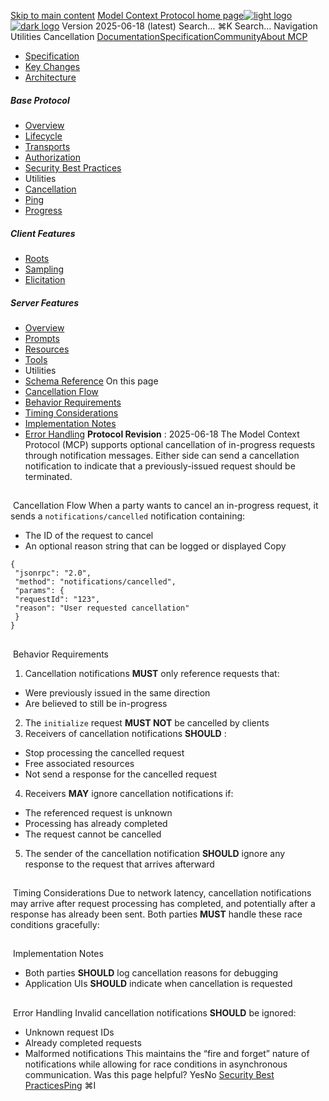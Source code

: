 [Skip to main content](#content-area)
[Model Context Protocol home page![light logo](https://mintcdn.com/mcp/4ZXF1PrDkEaJvXpn/logo/light.svg?fit=max&auto=format&n=4ZXF1PrDkEaJvXpn&q=85&s=4498cb8a57d574005f3dca62bdd49c95)![dark logo](https://mintcdn.com/mcp/4ZXF1PrDkEaJvXpn/logo/dark.svg?fit=max&auto=format&n=4ZXF1PrDkEaJvXpn&q=85&s=c0687c003f8f2cbdb24772ab4c8a522c)](/)
Version 2025-06-18 (latest)
Search...
⌘K
Search...
Navigation
Utilities
Cancellation
[Documentation](/docs/getting-started/intro)[Specification](/specification/2025-06-18)[Community](/community/communication)[About MCP](/about)
 * [Specification](/specification/2025-06-18)
 * [Key Changes](/specification/2025-06-18/changelog)
 * [Architecture](/specification/2025-06-18/architecture)
##### Base Protocol
 * [Overview](/specification/2025-06-18/basic)
 * [Lifecycle](/specification/2025-06-18/basic/lifecycle)
 * [Transports](/specification/2025-06-18/basic/transports)
 * [Authorization](/specification/2025-06-18/basic/authorization)
 * [Security Best Practices](/specification/2025-06-18/basic/security_best_practices)
 * Utilities
 * [Cancellation](/specification/2025-06-18/basic/utilities/cancellation)
 * [Ping](/specification/2025-06-18/basic/utilities/ping)
 * [Progress](/specification/2025-06-18/basic/utilities/progress)
##### Client Features
 * [Roots](/specification/2025-06-18/client/roots)
 * [Sampling](/specification/2025-06-18/client/sampling)
 * [Elicitation](/specification/2025-06-18/client/elicitation)
##### Server Features
 * [Overview](/specification/2025-06-18/server)
 * [Prompts](/specification/2025-06-18/server/prompts)
 * [Resources](/specification/2025-06-18/server/resources)
 * [Tools](/specification/2025-06-18/server/tools)
 * Utilities
 * [Schema Reference](/specification/2025-06-18/schema)
On this page
 * [Cancellation Flow](#cancellation-flow)
 * [Behavior Requirements](#behavior-requirements)
 * [Timing Considerations](#timing-considerations)
 * [Implementation Notes](#implementation-notes)
 * [Error Handling](#error-handling)
**Protocol Revision** : 2025-06-18
The Model Context Protocol (MCP) supports optional cancellation of in-progress requests through notification messages. Either side can send a cancellation notification to indicate that a previously-issued request should be terminated.
## 
[​](#cancellation-flow)
Cancellation Flow
When a party wants to cancel an in-progress request, it sends a `notifications/cancelled` notification containing:
 * The ID of the request to cancel
 * An optional reason string that can be logged or displayed
Copy
```
{
 "jsonrpc": "2.0",
 "method": "notifications/cancelled",
 "params": {
 "requestId": "123",
 "reason": "User requested cancellation"
 }
}
```
## 
[​](#behavior-requirements)
Behavior Requirements
 1. Cancellation notifications **MUST** only reference requests that:
 * Were previously issued in the same direction
 * Are believed to still be in-progress
 2. The `initialize` request **MUST NOT** be cancelled by clients
 3. Receivers of cancellation notifications **SHOULD** :
 * Stop processing the cancelled request
 * Free associated resources
 * Not send a response for the cancelled request
 4. Receivers **MAY** ignore cancellation notifications if:
 * The referenced request is unknown
 * Processing has already completed
 * The request cannot be cancelled
 5. The sender of the cancellation notification **SHOULD** ignore any response to the request that arrives afterward
## 
[​](#timing-considerations)
Timing Considerations
Due to network latency, cancellation notifications may arrive after request processing has completed, and potentially after a response has already been sent. Both parties **MUST** handle these race conditions gracefully:
## 
[​](#implementation-notes)
Implementation Notes
 * Both parties **SHOULD** log cancellation reasons for debugging
 * Application UIs **SHOULD** indicate when cancellation is requested
## 
[​](#error-handling)
Error Handling
Invalid cancellation notifications **SHOULD** be ignored:
 * Unknown request IDs
 * Already completed requests
 * Malformed notifications
This maintains the “fire and forget” nature of notifications while allowing for race conditions in asynchronous communication.
Was this page helpful?
YesNo
[Security Best Practices](/specification/2025-06-18/basic/security_best_practices)[Ping](/specification/2025-06-18/basic/utilities/ping)
⌘I